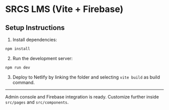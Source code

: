 # SRCS LMS (Vite + Firebase)

## Setup Instructions

1. Install dependencies:
```bash
npm install
```

2. Run the development server:
```bash
npm run dev
```

3. Deploy to Netlify by linking the folder and selecting `vite build` as build command.

---

Admin console and Firebase integration is ready. Customize further inside `src/pages` and `src/components`.
